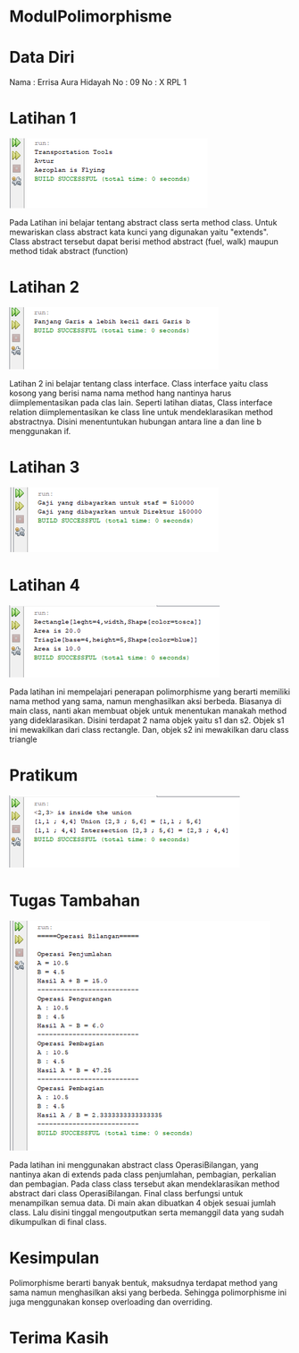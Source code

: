 # ModulPolimorphisme

# Data Diri
Nama : Errisa Aura Hidayah
No : 09
No : X RPL 1

# Latihan 1
![Output Latihan 1](https://github.com/EAH09/ModulPolimorphisme/blob/280f554d59ba21d6c9d7a4c77498ba37097f7928/Output%20Latihan%201.png)

Pada Latihan ini belajar tentang abstract class serta method class. Untuk mewariskan class abstract kata kunci yang digunakan yaitu "extends". Class abstract tersebut dapat berisi method abstract (fuel, walk) maupun method tidak abstract (function)

# Latihan 2
![Output Latihan 2](https://github.com/EAH09/ModulPolimorphisme/blob/280f554d59ba21d6c9d7a4c77498ba37097f7928/Output%20Latihan%202.png)

Latihan 2 ini belajar tentang class interface. Class interface yaitu class kosong yang berisi nama nama method hang nantinya harus diimplementasikan pada clas lain. Seperti latihan diatas,  Class interface relation diimplementasikan ke class line untuk mendeklarasikan method abstractnya. Disini menentuntukan hubungan antara line a dan line b  menggunakan if.

# Latihan 3
![Output Latihan 3](https://github.com/EAH09/ModulPolimorphisme/blob/280f554d59ba21d6c9d7a4c77498ba37097f7928/Output%20Latihan%203.png)

# Latihan 4
![Output Latihan 4](https://github.com/EAH09/ModulPolimorphisme/blob/280f554d59ba21d6c9d7a4c77498ba37097f7928/Output%20Latihan%204.png)

Pada latihan ini mempelajari penerapan polimorphisme yang berarti memiliki nama method yang sama, namun menghasilkan aksi berbeda.  Biasanya di main class, nanti akan membuat objek untuk menentukan manakah method yang dideklarasikan. Disini terdapat 2 nama objek yaitu s1 dan s2. Objek s1 ini mewakilkan dari class rectangle. Dan, objek s2 ini mewakilkan daru class triangle

# Pratikum
![Output Pratikum](https://github.com/EAH09/ModulPolimorphisme/blob/280f554d59ba21d6c9d7a4c77498ba37097f7928/Output%20Pratikum.png)

# Tugas Tambahan
![Output Tugas Tambahan](https://github.com/EAH09/ModulPolimorphisme/blob/280f554d59ba21d6c9d7a4c77498ba37097f7928/Output%20Tugas%20Tambahan.png)

Pada latihan ini menggunakan abstract class OperasiBilangan, yang nantinya akan di extends pada class penjumlahan, pembagian, perkalian dan pembagian. Pada class class tersebut akan mendeklarasikan method abstract dari class OperasiBilangan. Final class berfungsi untuk menampilkan semua data. Di main akan dibuatkan 4 objek sesuai jumlah class. Lalu disini tinggal mengoutputkan serta memanggil data yang sudah dikumpulkan di final class. 

# Kesimpulan

Polimorphisme berarti banyak bentuk, maksudnya terdapat method yang sama namun menghasilkan aksi yang berbeda. Sehingga polimorphisme ini juga menggunakan konsep overloading dan overriding. 

# Terima Kasih



